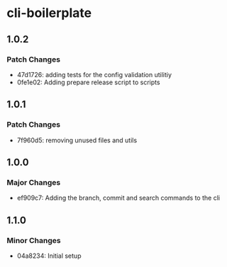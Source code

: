 # cli-boilerplate

## 1.0.2

### Patch Changes

- 47d1726: adding tests for the config validation utilitiy
- 0fe1e02: Adding prepare release script to scripts

## 1.0.1

### Patch Changes

- 7f960d5: removing unused files and utils

## 1.0.0

### Major Changes

- ef909c7: Adding the branch, commit and search commands to the cli

## 1.1.0

### Minor Changes

- 04a8234: Initial setup
